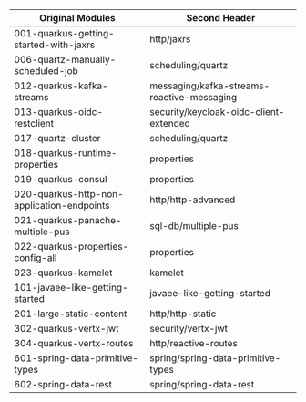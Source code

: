 
| Original Modules  | Second Header |
| ------------- | ------------- |
| 001-quarkus-getting-started-with-jaxrs | http/jaxrs |
| 006-quartz-manually-scheduled-job | scheduling/quartz |
| 012-quarkus-kafka-streams | messaging/kafka-streams-reactive-messaging |
| 013-quarkus-oidc-restclient | security/keycloak-oidc-client-extended |
| 017-quartz-cluster | scheduling/quartz |
| 018-quarkus-runtime-properties | properties |
| 019-quarkus-consul | properties |
| 020-quarkus-http-non-application-endpoints | http/http-advanced |
| 021-quarkus-panache-multiple-pus | sql-db/multiple-pus |
| 022-quarkus-properties-config-all | properties |
| 023-quarkus-kamelet | kamelet |
| 101-javaee-like-getting-started | javaee-like-getting-started |
| 201-large-static-content | http/http-static |
| 302-quarkus-vertx-jwt | security/vertx-jwt|
| 304-quarkus-vertx-routes | http/reactive-routes |
| 601-spring-data-primitive-types | spring/spring-data-primitive-types |
| 602-spring-data-rest | spring/spring-data-rest |
